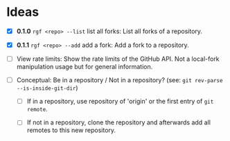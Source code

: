 
# Ideas

* [x] **0.1.0** `rgf <repo> --list`
  list all forks: List all forks of a repository.

* [x] **0.1.1** `rgf <repo> --add`
  add a fork: Add a fork to a repository.

* [ ] View rate limits: Show the rate limits of the GitHub API.
  Not a local-fork manipulation usage but for general information.

* [ ] Conceptual: Be in a repository / Not in a repository?
  (see: `git rev-parse --is-inside-git-dir`)

  * [ ] If in a repository, use repository of 'origin' or the first entry of
    `git remote`.

  * [ ] If not in a repository, clone the repository and afterwards add all
    remotes to this new repository.
